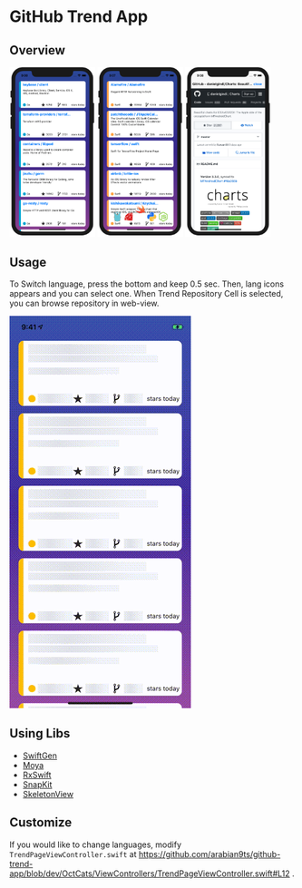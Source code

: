 # GitHub Trend App

## Overview
<div>
  <img src="github/Overview.png" width=30% height=30% />
  <img src="github/SwitchLang.png" width=30% height=30% />
  <img src="github/WebView.png" width=30% height=30% />
</div>

## Usage
To Switch language, press the bottom and keep 0.5 sec.
Then, lang icons appears and you can select one.
When Trend Repository Cell is selected, you can browse repository in web-view.

![SwitchLang.gif](github/SwitchLang.gif)

## Using Libs
- [SwiftGen](https://github.com/SwiftGen/SwiftGen)
- [Moya](https://github.com/Moya/Moya)
- [RxSwift](https://github.com/ReactiveX/RxSwift)
- [SnapKit](https://github.com/SnapKit/SnapKit)
- [SkeletonView](https://github.com/Juanpe/SkeletonView)

## Customize
If you would like to change languages, modify `TrendPageViewController.swift` at https://github.com/arabian9ts/github-trend-app/blob/dev/OctCats/ViewControllers/TrendPageViewController.swift#L12 .
